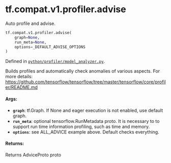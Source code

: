 <div itemscope itemtype="http://developers.google.com/ReferenceObject">
<meta itemprop="name" content="tf.compat.v1.profiler.advise" />
<meta itemprop="path" content="Stable" />
</div>

# tf.compat.v1.profiler.advise

Auto profile and advise.

``` python
tf.compat.v1.profiler.advise(
    graph=None,
    run_meta=None,
    options=_DEFAULT_ADVISE_OPTIONS
)
```



Defined in [`python/profiler/model_analyzer.py`](/code/stable/tensorflow/python/profiler/model_analyzer.py).

<!-- Placeholder for "Used in" -->

  Builds profiles and automatically check anomalies of various
  aspects. For more details:
  https://github.com/tensorflow/tensorflow/tree/master/tensorflow/core/profiler/README.md

#### Args:


* <b>`graph`</b>: tf.Graph. If None and eager execution is not enabled, use
    default graph.
* <b>`run_meta`</b>: optional tensorflow.RunMetadata proto. It is necessary to
    to support run time information profiling, such as time and memory.
* <b>`options`</b>: see ALL_ADVICE example above. Default checks everything.

#### Returns:

Returns AdviceProto proto
